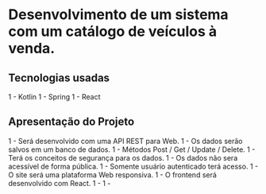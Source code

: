 # Desenvolvimento de um sistema com um catálogo de veículos à venda.

## Tecnologias usadas
1 - Kotlin
1 - Spring
1 - React

## Apresentação do Projeto
1 - Será desenvolvido com uma API REST para Web.
1 - Os dados serão salvos em um banco de dados.
1 - Métodos Post / Get / Update / Delete.
1 - Terá os conceitos de segurança para os dados.
1 - Os dados não sera acessível de forma pública.
1 - Somente usuário autenticado terá acesso.
1 - O site será uma plataforma Web responsiva.
1 - O frontend será desenvolvido com React.
1 - 
1 - 

